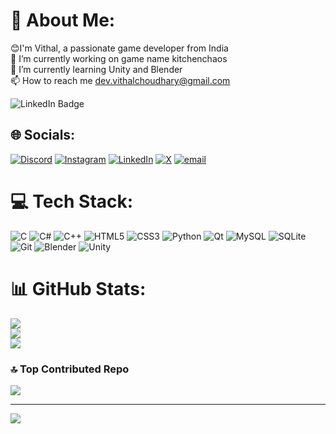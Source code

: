 # 💫 About Me: 
😊I'm Vithal, a passionate game developer from India<br>
🔭 I’m currently working on game name kitchenchaos<br>🌱 I’m currently learning Unity and Blender<br>📫 How to reach me dev.vithalchoudhary@gmail.com

<img src="https://github.com/user-attachments/assets/11ae7f4b-3438-451a-a600-6458bba5eeb7" alt="LinkedIn Badge" data-canonical-src="https://img.shields.io/badge/-LinkedIn-blue?style=flat-square&amp;logo=Linkedin&amp;logoColor=white" style="max-width:100%;"></a>

## 🌐 Socials:
[![Discord](https://img.shields.io/badge/Discord-%237289DA.svg?logo=discord&logoColor=white)](https://discord.gg/kakashi2170) [![Instagram](https://img.shields.io/badge/Instagram-%23E4405F.svg?logo=Instagram&logoColor=white)](https://instagram.com/vithal_162) [![LinkedIn](https://img.shields.io/badge/LinkedIn-%230077B5.svg?logo=linkedin&logoColor=white)](https://linkedin.com/in/vithal-choudhary-712977253/) [![X](https://img.shields.io/badge/X-black.svg?logo=X&logoColor=white)](https://x.com/choudharyvithal) [![email](https://img.shields.io/badge/Email-D14836?logo=gmail&logoColor=white)](mailto:dev.vithalchoudhary@gmail.com) 

# 💻 Tech Stack:
![C](https://img.shields.io/badge/c-%2300599C.svg?style=for-the-badge&logo=c&logoColor=white) ![C#](https://img.shields.io/badge/c%23-%23239120.svg?style=for-the-badge&logo=csharp&logoColor=white) ![C++](https://img.shields.io/badge/c++-%2300599C.svg?style=for-the-badge&logo=c%2B%2B&logoColor=white) ![HTML5](https://img.shields.io/badge/html5-%23E34F26.svg?style=for-the-badge&logo=html5&logoColor=white) ![CSS3](https://img.shields.io/badge/css3-%231572B6.svg?style=for-the-badge&logo=css3&logoColor=white) ![Python](https://img.shields.io/badge/python-3670A0?style=for-the-badge&logo=python&logoColor=ffdd54) ![Qt](https://img.shields.io/badge/Qt-%23217346.svg?style=for-the-badge&logo=Qt&logoColor=white) ![MySQL](https://img.shields.io/badge/mysql-4479A1.svg?style=for-the-badge&logo=mysql&logoColor=white) ![SQLite](https://img.shields.io/badge/sqlite-%2307405e.svg?style=for-the-badge&logo=sqlite&logoColor=white) ![Git](https://img.shields.io/badge/git-%23F05033.svg?style=for-the-badge&logo=git&logoColor=white) ![Blender](https://img.shields.io/badge/blender-%23F5792A.svg?style=for-the-badge&logo=blender&logoColor=white) ![Unity](https://img.shields.io/badge/unity-%23000000.svg?style=for-the-badge&logo=unity&logoColor=white)
# 📊 GitHub Stats:
![](https://github-readme-stats.vercel.app/api?username=LOSTCODE160&theme=dark&hide_border=false&include_all_commits=false&count_private=false)<br/>
![](https://nirzak-streak-stats.vercel.app/?user=LOSTCODE160&theme=dark&hide_border=false)<br/>
![](https://github-readme-stats.vercel.app/api/top-langs/?username=LOSTCODE160&theme=dark&hide_border=false&include_all_commits=false&count_private=false&layout=compact)

### 🔝 Top Contributed Repo
![](https://github-contributor-stats.vercel.app/api?username=LOSTCODE160&limit=5&theme=dark&combine_all_yearly_contributions=true)

---
[![](https://visitcount.itsvg.in/api?id=LOSTCODE160&icon=0&color=0)](https://visitcount.itsvg.in)

<!-- Proudly created with GPRM ( https://gprm.itsvg.in ) -->
